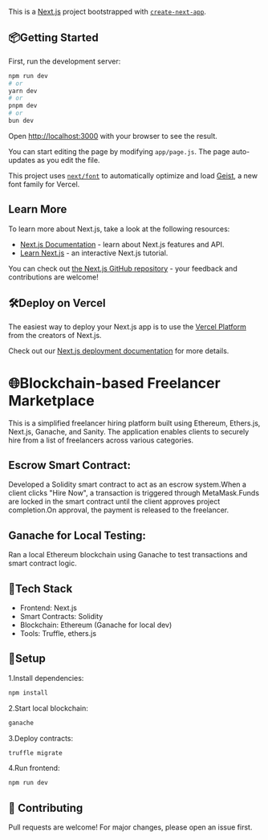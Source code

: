 This is a [Next.js](https://nextjs.org) project bootstrapped with [`create-next-app`](https://github.com/vercel/next.js/tree/canary/packages/create-next-app).

## 📦Getting Started

First, run the development server:

```bash
npm run dev
# or
yarn dev
# or
pnpm dev
# or
bun dev
```

Open [http://localhost:3000](http://localhost:3000) with your browser to see the result.

You can start editing the page by modifying `app/page.js`. The page auto-updates as you edit the file.

This project uses [`next/font`](https://nextjs.org/docs/app/building-your-application/optimizing/fonts) to automatically optimize and load [Geist](https://vercel.com/font), a new font family for Vercel.

## Learn More

To learn more about Next.js, take a look at the following resources:

- [Next.js Documentation](https://nextjs.org/docs) - learn about Next.js features and API.
- [Learn Next.js](https://nextjs.org/learn) - an interactive Next.js tutorial.

You can check out [the Next.js GitHub repository](https://github.com/vercel/next.js) - your feedback and contributions are welcome!

## 🛠️Deploy on Vercel

The easiest way to deploy your Next.js app is to use the [Vercel Platform](https://vercel.com/new?utm_medium=default-template&filter=next.js&utm_source=create-next-app&utm_campaign=create-next-app-readme) from the creators of Next.js.

Check out our [Next.js deployment documentation](https://nextjs.org/docs/app/building-your-application/deploying) for more details.

# 🌐Blockchain-based Freelancer Marketplace

This is a simplified freelancer hiring platform built using Ethereum, Ethers.js, Next.js, Ganache, and Sanity. The application enables clients to securely hire from a list of freelancers across various categories.

## Escrow Smart Contract:

Developed a Solidity smart contract to act as an escrow system.When a client clicks "Hire Now", a transaction is triggered through MetaMask.Funds are locked in the smart contract until the client approves project completion.On approval, the payment is released to the freelancer.

## Ganache for Local Testing:

Ran a local Ethereum blockchain using Ganache to test transactions and smart contract logic.

## 🔧Tech Stack
- Frontend: Next.js
- Smart Contracts: Solidity
- Blockchain: Ethereum (Ganache for local dev)
- Tools: Truffle, ethers.js

## 🚀Setup
1.Install dependencies:
```bash
npm install
```
2.Start local blockchain:
```bash
ganache
```
3.Deploy contracts:
```bash
truffle migrate
```
4.Run frontend:
```bash
npm run dev
```
## 🤝 Contributing
Pull requests are welcome! For major changes, please open an issue first.
